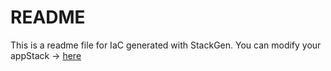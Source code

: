 # README
This is a readme file for IaC generated with StackGen.
You can modify your appStack -> [here](http://main.dev.stackgen.com/appstacks/0332d759-9e31-4e4b-8bcf-d4946949fdc8)
